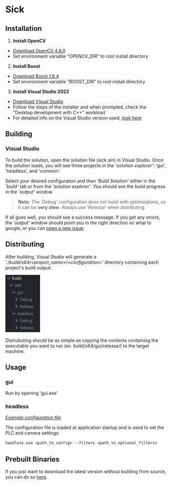 # Sick

## Installation

1. **Install OpenCV**
* [Download OpenCV 4.8.0](https://github.com/opencv/opencv/releases/tag/4.8.0)
* Set environment variable "OPENCV_DIR" to root install directory

2. **Install Boost**
* [Download Boost 1.8.4](https://www.boost.org/users/download/)
* Set environment variable "BOOST_DIR" to root install directory

3. **Install Visual Studio 2022**
* [Download Visual Studio](https://visualstudio.microsoft.com/downloads/)
* Follow the steps of the installer and when prompted, check the "Desktop development with C++" workload
* For detailed info on the Visual Studio version used, [look here](./docs/visual_studio_info)

## Building

### Visual Studio

To build the solution, open the solution file (sick.sln) in Visual Studio. Once the solution loads, you will see three projects in the *'solution explorer'*: 'gui', 'headless', and 'common'.

Select your desired configuration and then *'Build Solution'* either in the *'build'* tab or from the *'solution explorer'*. You should see the build progress in the *'output'* window

> **Note:** The *'Debug'* configuration does not build with optimizations, so it can be **very slow**. Always use *'Release'* when distributing.

If all goes well, you should see a success message. If you get any errors, the *'output'* window should point you in the right direction on what to google, or you can [open a new issue](https://github.com/NickTheWhale/sick/issues/new). 

## Distributing

After building, Visual Studio will generate a *'./build/x64/\<project_name\>/\<configuration\>'* directory containing each project's build output. 

![Build output directories](./docs/images/build_directories.png)

Distrubuting should be as simple as copying the contents containing the executable you want to run (ex. build/x64/gui/release/) to the target machine.

## Usage

### gui

Run by opening 'gui.exe'

### headless

*[Example configuration file](./example_configuration.json)*

The configuration file is loaded at application startup and is used to set the PLC and camera settings. 

```cmd
headless.exe <path_to_config> --filters <path_to_optional_filters>
```

## Prebuilt Binaries

If you just want to download the latest version without building from source, you can do so [here](https://github.com/NickTheWhale/sick/releases).
